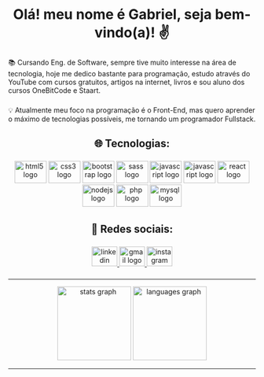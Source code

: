 <h1 align="center">Olá! meu nome é Gabriel, seja bem-vindo(a)! ✌️</h1>

###

<p align="left">📚 Cursando Eng. de Software, sempre tive muito interesse na área de tecnologia, hoje me dedico bastante para programação, estudo através do YouTube com cursos gratuitos, artigos na internet, livros e sou aluno dos cursos OneBitCode e Staart.</p>

###

<p align="left">💡 Atualmente meu foco na programação é o Front-End, mas quero aprender o máximo de tecnologias possíveis, me tornando um programador Fullstack.</p>

###

<h2 align="center">🌐 Tecnologias:</h2>

###

<div align="center">
  <img src="https://cdn.jsdelivr.net/gh/devicons/devicon/icons/html5/html5-original.svg" height="45" width="65" alt="html5 logo"  />
  <img src="https://cdn.jsdelivr.net/gh/devicons/devicon/icons/css3/css3-original.svg" height="45" width="65" alt="css3 logo"  />
  <img src="https://cdn.jsdelivr.net/gh/devicons/devicon/icons/bootstrap/bootstrap-original.svg" height="45" width="65" alt="bootstrap logo"  />
  <img src="https://cdn.jsdelivr.net/gh/devicons/devicon/icons/sass/sass-original.svg" height="45" width="65" alt="sass logo"  />
  
  <img src="https://cdn.jsdelivr.net/gh/devicons/devicon/icons/javascript/javascript-original.svg" height="45" width="65" alt="javascript logo"  />
  <img src="https://cdn.jsdelivr.net/gh/devicons/devicon/icons/typescript/typescript-original.svg" height="45" width="65" alt="javascript logo"  />
  <img src="https://cdn.jsdelivr.net/gh/devicons/devicon/icons/react/react-original.svg" height="45" width="65" alt="react logo"  />
  
  <img src="https://cdn.jsdelivr.net/gh/devicons/devicon/icons/nodejs/nodejs-original.svg" height="45" width="65" alt="nodejs logo"  />
  <img src="https://cdn.jsdelivr.net/gh/devicons/devicon/icons/php/php-original.svg" height="45" width="65" alt="php logo"  />
  <img src="https://cdn.jsdelivr.net/gh/devicons/devicon/icons/mysql/mysql-original.svg" height="45" width="65" alt="mysql logo"  />
  
</div>

###

<h2 align="center">📱 Redes sociais:</h2>

###

<div align="center">
  <a href="https://www.linkedin.com/in/gabriel-bursi/" target="_blank">
    <img src="https://raw.githubusercontent.com/maurodesouza/profile-readme-generator/master/src/assets/icons/social/linkedin/default.svg" width="52" height="40" alt="linkedin logo"  />
  </a>
  <a href="gabrielcavalarosuporte@gmail.com" target="_blank">
    <img src="https://raw.githubusercontent.com/maurodesouza/profile-readme-generator/master/src/assets/icons/social/gmail/default.svg" width="52" height="40" alt="gmail logo"  />
  </a>
  <a href="https://www.instagram.com/gabriel.bursi/" target="_blank">
    <img src="https://raw.githubusercontent.com/maurodesouza/profile-readme-generator/master/src/assets/icons/social/instagram/default.svg" width="52" height="40" alt="instagram logo"  />
  </a>
</div>

###
<hr>
<div align="center">
  <img src="https://github-readme-stats.vercel.app/api?hide_title=true&hide_rank=false&show_icons=true&include_all_commits=true&count_private=true&disable_animations=false&theme=github_dark&locale=pt-br&hide_border=true&username=GabrielBursi" height="150" alt="stats graph"  />
  <img src="https://github-readme-stats.vercel.app/api/top-langs?locale=pt-br&hide_title=true&layout=compact&card_width=320&langs_count=5&theme=github_dark&hide_border=true&username=GabrielBursi" height="150" alt="languages graph"  />
</div>
<hr>
